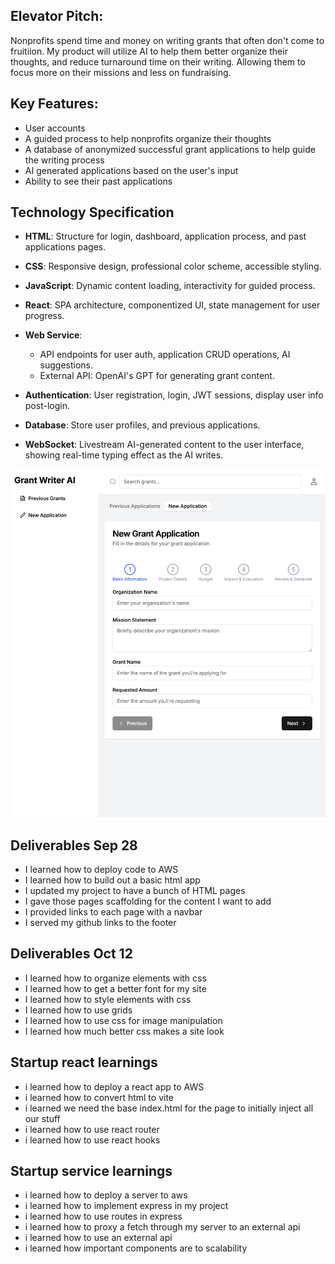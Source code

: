 ## Elevator Pitch:
Nonprofits spend time and money on writing grants that often don't come to fruitiion.
My product will utilize AI to help them better organize their thoughts, and reduce turnaround time on their writing. Allowing them to focus more on their missions and less on fundraising.

## Key Features:
- User accounts
- A guided process to help nonprofits organize their thoughts
- A database of anonymized successful grant applications to help guide the writing process
- AI generated applications based on the user's input
- Ability to see their past applications
## Technology Specification

- **HTML**: Structure for login, dashboard, application process, and past applications pages.

- **CSS**: Responsive design, professional color scheme, accessible styling.

- **JavaScript**: Dynamic content loading, interactivity for guided process.

- **React**: SPA architecture, componentized UI, state management for user progress.

- **Web Service**:
    - API endpoints for user auth, application CRUD operations, AI suggestions.
    - External API: OpenAI's GPT for generating grant content.

- **Authentication**: User registration, login, JWT sessions, display user info post-login.

- **Database**: Store user profiles, and previous applications.

- **WebSocket**: Livestream AI-generated content to the user interface, showing real-time typing effect as the AI writes.

![rough outline of site design](public/draft_of_site.png)

## Deliverables Sep 28
- I learned how to deploy code to AWS
- I learned how to build out a basic html app
- I updated my project to have a bunch of HTML pages
- I gave those pages scaffolding for the content I want to add
- I provided links to each page with a navbar
- I served my github links to the footer


## Deliverables Oct 12
- I learned how to organize elements with css
- I learned how to get a better font for my site
- I learned how to style elements with css
- I learned how to use grids
- I learned how to use css for image manipulation
- I learned how much better css makes a site look

## Startup react learnings
- i learned how to deploy a react app to AWS
- i learned how to convert html to vite
- i learned we need the base index.html for the page to initially inject all our stuff
- i learned how to use react router
- i learned how to use react hooks

## Startup service learnings
- i learned how to deploy a server to aws
- i learned how to implement express in my project
- i learned how to use routes in express
- i learned how to proxy a fetch through my server to an external api
- i learned how to use an external api
- i learned how important components are to scalability